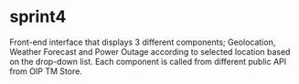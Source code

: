 # sprint4

Front-end interface that displays 3 different components; Geolocation, Weather Forecast and Power Outage according to selected location based on the drop-down list. Each component is called from different  public API from OIP TM Store.
